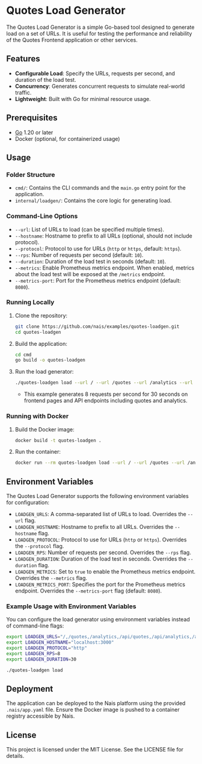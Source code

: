 # Quotes Load Generator

The Quotes Load Generator is a simple Go-based tool designed to generate load on a set of URLs. It is useful for testing the performance and reliability of the Quotes Frontend application or other services.

## Features

- **Configurable Load**: Specify the URLs, requests per second, and duration of the load test.
- **Concurrency**: Generates concurrent requests to simulate real-world traffic.
- **Lightweight**: Built with Go for minimal resource usage.

## Prerequisites

- [Go](https://golang.org/) 1.20 or later
- Docker (optional, for containerized usage)

## Usage

### Folder Structure

- `cmd/`: Contains the CLI commands and the `main.go` entry point for the application.
- `internal/loadgen/`: Contains the core logic for generating load.

### Command-Line Options

- `--url`: List of URLs to load (can be specified multiple times).
- `--hostname`: Hostname to prefix to all URLs (optional, should not include protocol).
- `--protocol`: Protocol to use for URLs (`http` or `https`, default: `https`).
- `--rps`: Number of requests per second (default: `10`).
- `--duration`: Duration of the load test in seconds (default: `10`).
- `--metrics`: Enable Prometheus metrics endpoint. When enabled, metrics about the load test will be exposed at the `/metrics` endpoint.
- `--metrics-port`: Port for the Prometheus metrics endpoint (default: `8080`).

### Running Locally

1. Clone the repository:

   ```bash
   git clone https://github.com/nais/examples/quotes-loadgen.git
   cd quotes-loadgen
   ```

2. Build the application:

   ```bash
   cd cmd
   go build -o quotes-loadgen
   ```

3. Run the load generator:

   ```bash
   ./quotes-loadgen load --url / --url /quotes --url /analytics --url /api/quotes --url /api/analytics --url /api/analytics/summary --hostname "localhost:3000" --protocol "http" --rps 8 --duration 30
   ```

   - This example generates 8 requests per second for 30 seconds on frontend pages and API endpoints including quotes and analytics.

### Running with Docker

1. Build the Docker image:

   ```bash
   docker build -t quotes-loadgen .
   ```

2. Run the container:

   ```bash
   docker run --rm quotes-loadgen load --url / --url /quotes --url /analytics --url /api/quotes --url /api/analytics --url /api/analytics/summary --hostname "localhost:3000" --protocol "http" --rps 8 --duration 30
   ```

## Environment Variables

The Quotes Load Generator supports the following environment variables for configuration:

- `LOADGEN_URLS`: A comma-separated list of URLs to load. Overrides the `--url` flag.
- `LOADGEN_HOSTNAME`: Hostname to prefix to all URLs. Overrides the `--hostname` flag.
- `LOADGEN_PROTOCOL`: Protocol to use for URLs (`http` or `https`). Overrides the `--protocol` flag.
- `LOADGEN_RPS`: Number of requests per second. Overrides the `--rps` flag.
- `LOADGEN_DURATION`: Duration of the load test in seconds. Overrides the `--duration` flag.
- `LOADGEN_METRICS`: Set to `true` to enable the Prometheus metrics endpoint. Overrides the `--metrics` flag.
- `LOADGEN_METRICS_PORT`: Specifies the port for the Prometheus metrics endpoint. Overrides the `--metrics-port` flag (default: `8080`).

### Example Usage with Environment Variables

You can configure the load generator using environment variables instead of command-line flags:

```bash
export LOADGEN_URLS="/,/quotes,/analytics,/api/quotes,/api/analytics,/api/analytics/summary"
export LOADGEN_HOSTNAME="localhost:3000"
export LOADGEN_PROTOCOL="http"
export LOADGEN_RPS=8
export LOADGEN_DURATION=30

./quotes-loadgen load
```

## Deployment

The application can be deployed to the Nais platform using the provided `.nais/app.yaml` file. Ensure the Docker image is pushed to a container registry accessible by Nais.

## License

This project is licensed under the MIT License. See the LICENSE file for details.
